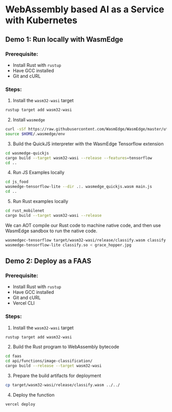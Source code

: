 # WebAssembly based AI as a Service with Kubernetes

## Demo 1: Run locally with WasmEdge

### Prerequisite:

- Install Rust with `rustup`
- Have GCC installed
- Git and cURL

### Steps:

1. Install the `wasm32-wasi` target

```sh
rustup target add wasm32-wasi
```

2. Install `wasmedge`

```sh
curl -sSf https://raw.githubusercontent.com/WasmEdge/WasmEdge/master/utils/install.sh | bash
source $HOME/.wasmedge/env
```

3. Build the QuickJS interpreter with the WasmEdge Tensorflow extension

```sh
cd wasmedge-quickjs
cargo build --target wasm32-wasi --release --features=tensorflow
cd ..
```

4. Run JS Examples locally

```sh
cd js_food
wasmedge-tensorflow-lite --dir .:. wasmedge_quickjs.wasm main.js
cd ..
```

5. Run Rust examples locally

```sh
cd rust_mobilenet
cargo build --target wasm32-wasi --release
```

We can AOT compile our Rust code to machine native code, and then use WasmEdge sandbox to run the native code.

```sh
wasmedgec-tensorflow target/wasm32-wasi/release/classify.wasm classify.so
wasmedge-tensorflow-lite classify.so < grace_hopper.jpg
```

## Demo 2: Deploy as a FAAS

### Prerequisite:

- Install Rust with `rustup`
- Have GCC installed
- Git and cURL
- Vercel CLI

### Steps:

1. Install the `wasm32-wasi` target

```sh
rustup target add wasm32-wasi
```

2. Build the Rust program to WebAssembly bytecode

```sh
cd faas
cd api/functions/image-classification/
cargo build --release --target wasm32-wasi
```

3. Prepare the build artifacts for deployment

```sh
cp target/wasm32-wasi/release/classify.wasm ../../
```

4.  Deploy the function

```sh
vercel deploy
```